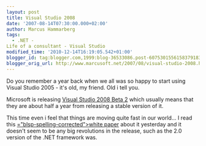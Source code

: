 ```yaml
---
layout: post
title: Visual Studio 2008
date: '2007-08-14T07:30:00.000+02:00'
author: Marcus Hammarberg
tags:
  - .NET -
Life of a consultant - Visual Studio
modified_time: '2010-12-14T16:19:05.542+01:00'
blogger_id: tag:blogger.com,1999:blog-36533086.post-6075301556158379183
blogger_orig_url: http://www.marcusoft.net/2007/08/visual-studio-2008.html
---
```


Do you
remember a year back when we all was so happy to start using Visual
Studio 2005 - it's old, my friend. Old i tell you.

Microsoft is releasing [Visual Studio 2008 Beta
2](http://go.microsoft.com/?linkid=7171918) which <span
id="SPELLING_ERROR_0" class="blsp-spelling-corrected">usually</span>
means that they are about half a year from releasing a stable version of
it.

This time even i feel that things are moving quite fast in our world...
I read this [<span>="blsp-spelling-corrected">white
paper</span>](http://www.microsoft.com/downloads/info.aspx?na=47&p=1&SrcDisplayLang=en&SrcCategoryId=&SrcFamilyId=3b72271c-e996-4989-898d-72d684966ce6&u=details.aspx%3ffamilyid%3d17319EB4-299C-43B8-A360-A1C2BD6A421B%26displaylang%3den)
about it yesterday and it doesn't seem to be any big revolutions in the
release, such as the 2.0 version of the .NET framework was.
